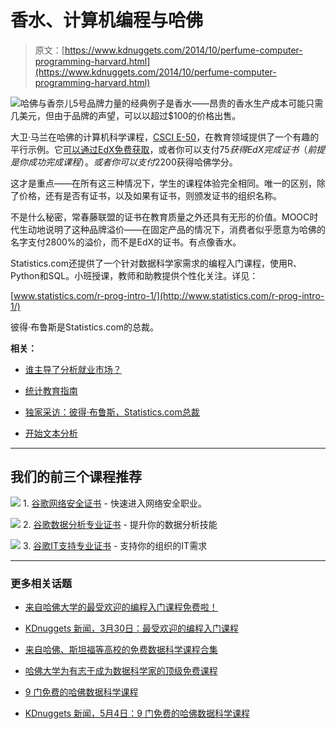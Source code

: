 # 香水、计算机编程与哈佛

> 原文：[https://www.kdnuggets.com/2014/10/perfume-computer-programming-harvard.html](https://www.kdnuggets.com/2014/10/perfume-computer-programming-harvard.html)

![哈佛与香奈儿5号](../Images/cc31a1fad1cc157684b127e22548b36f.png)品牌力量的经典例子是香水——昂贵的香水生产成本可能只需几美元，但由于品牌的声望，可以以超过$100的价格出售。

大卫·马兰在哈佛的计算机科学课程，[CSCI E-50](http://www.extension.harvard.edu/courses/intensive-introduction-computer-science)，在教育领域提供了一个有趣的平行示例。它[可以通过EdX免费获取](https://www.edx.org/course/harvardx/harvardx-cs50x-introduction-computer-1022)，或者你可以支付$75获得EdX完成证书（前提是你成功完成课程）。或者你可以支付$2200获得哈佛学分。

这才是重点——在所有这三种情况下，学生的课程体验完全相同。唯一的区别，除了价格，还有是否有证书，以及如果有证书，则颁发证书的组织名称。

不是什么秘密，常春藤联盟的证书在教育质量之外还具有无形的价值。MOOC时代生动地说明了这种品牌溢价——在固定产品的情况下，消费者似乎愿意为哈佛的名字支付2800%的溢价，而不是EdX的证书。有点像香水。

Statistics.com还提供了一个针对数据科学家需求的编程入门课程，使用R、Python和SQL。小班授课，教师和助教提供个性化关注。详见：

[www.statistics.com/r-prog-intro-1/](http://www.statistics.com/r-prog-intro-1/)

彼得·布鲁斯是Statistics.com的总裁。

**相关：**

+   [谁主导了分析就业市场？](/2013/06/who-dominates-analytics-job-market.html)

+   [统计教育指南](/2014/07/guidelines-statistical-education.html)

+   [独家采访：彼得·布鲁斯，Statistics.com总裁](/2014/04/exclusive-interview-peter-bruce-president-statistics-com.html)

+   [开始文本分析](/2014/09/get-started-text-analytics.html)

* * *

## 我们的前三个课程推荐

![](../Images/0244c01ba9267c002ef39d4907e0b8fb.png) 1. [谷歌网络安全证书](https://www.kdnuggets.com/google-cybersecurity) - 快速进入网络安全职业。

![](../Images/e225c49c3c91745821c8c0368bf04711.png) 2. [谷歌数据分析专业证书](https://www.kdnuggets.com/google-data-analytics) - 提升你的数据分析技能

![](../Images/0244c01ba9267c002ef39d4907e0b8fb.png) 3. [谷歌IT支持专业证书](https://www.kdnuggets.com/google-itsupport) - 支持你的组织的IT需求

* * *

### 更多相关话题

+   [来自哈佛大学的最受欢迎的编程入门课程免费啦！](https://www.kdnuggets.com/2022/03/popular-intro-programming-course-harvard-free.html)

+   [KDnuggets 新闻，3月30日：最受欢迎的编程入门课程](https://www.kdnuggets.com/2022/n13.html)

+   [来自哈佛、斯坦福等高校的免费数据科学课程合集](https://www.kdnuggets.com/a-collection-of-free-data-science-courses-from-harvard-stanford-mit-cornell-and-berkeley)

+   [哈佛大学为有志于成为数据科学家的顶级免费课程](https://www.kdnuggets.com/harvard-top-free-courses-for-aspiring-data-scientists)

+   [9 门免费的哈佛数据科学课程](https://www.kdnuggets.com/2022/05/9-free-harvard-courses-learn-data-science-2022.html)

+   [KDnuggets 新闻，5月4日：9 门免费的哈佛数据科学课程](https://www.kdnuggets.com/2022/n18.html)
